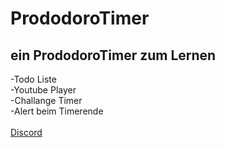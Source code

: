 # PrododoroTimer
## ein PrododoroTimer zum Lernen 
-Todo Liste  <br>
-Youtube Player <br>
-Challange Timer <br>
-Alert beim Timerende <br>
<br>
[Discord](https://discord.com/users/421380768938590209https://discord.com/users/421380768938590209)
